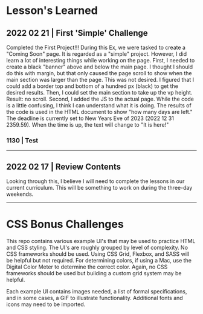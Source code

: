 # Lesson's Learned

## 2022 02 21 | First 'Simple' Challenge
Completed the First Project!!!  During this Ex, we were tasked to create a "Coming Soon" page.  It is regarded as a "simple" project.  However, I did learn a lot of interesting things while working on the page.  First, I needed to create a black "banner" above and below the main page.  I thought I should do this with margin, but that only caused the page scroll to show when the main section was larger than the page.  This was not desired.  I figured that I could add a border top and bottom of a hundred px (black) to get the desired results. Then, I could set the main section to take up the vp height.  Result: no scroll.  Second, I added the JS to the actual page.  While the code is a little confusing, I think I can understand what it is doing.  The results of the code is used in the HTML document to show "how many days are left."  The deadline is currently set to New Years Eve of 2023 (2022 12 31 2359.59).  When the time is up, the text will change to "It is here!"  
### 1130 | Test


---

## 2022 02 17 | Review Contents
Looking through this, I believe I will need to complete the lessons in our current curriculum.  This will be something to work on during the three-day weekends.

---
# CSS Bonus Challenges

This repo contains various example UI's that may be used to practice HTML and CSS styling. The UI's are roughly grouped by level of complexity. No CSS frameworks should be used. Using CSS Grid, Flexbox, and SASS will be helpful but not required. For determining colors, if using a Mac, use the Digital Color Meter to determine the correct color. Again, no CSS frameworks should be used but building a custom grid system may be helpful. 

Each example UI contains images needed, a list of formal specifications, and in some cases, a GIF to illustrate functionality. Additional fonts and icons may need to be imported.
